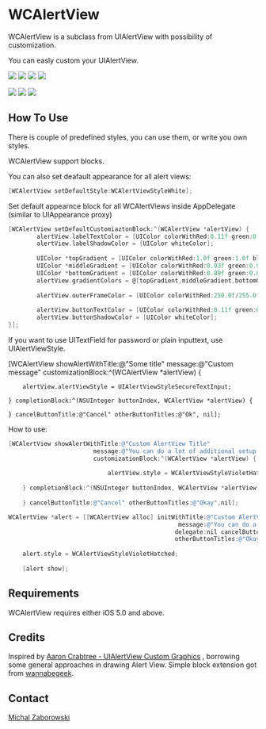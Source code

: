 WCAlertView
==========

WCAlertView is a subclass from UIAlertView with possibility of customization.

You can easly custom your UIAlertView.

[![](https://raw.github.com/m1entus/WCAlertView/master/Example/1thumb.png)](https://raw.github.com/m1entus/WCAlertView/master/Example/1.png)
[![](https://raw.github.com/m1entus/WCAlertView/master/Example/2thumb.png)](https://raw.github.com/m1entus/WCAlertView/master/Example/2.png)
[![](https://raw.github.com/m1entus/WCAlertView/master/Example/3thumb.png)](https://raw.github.com/m1entus/WCAlertView/master/Example/3.png)
[![](https://raw.github.com/m1entus/WCAlertView/master/Example/4thumb.png)](https://raw.github.com/m1entus/WCAlertView/master/Example/4.png)

[![](https://raw.github.com/m1entus/WCAlertView/master/Example/5thumb.png)](https://raw.github.com/m1entus/WCAlertView/master/Example/5.png)
[![](https://raw.github.com/m1entus/WCAlertView/master/Example/6thumb.png)](https://raw.github.com/m1entus/WCAlertView/master/Example/6.png)
[![](https://raw.github.com/m1entus/WCAlertView/master/Example/7thumb.png)](https://raw.github.com/m1entus/WCAlertView/master/Example/7.png)

## How To Use

There is couple of predefined styles, you can use them, or write you own styles.

WCAlertView support blocks.

You can also set deafault appearance for all alert views:

``` objective-c
[WCAlertView setDefaultStyle:WCAlertViewStyleWhite];
```

Set default appearnce block for all WCAlertViews inside AppDelegate (similar to UIAppearance proxy)

``` objective-c
[WCAlertView setDefaultCustomiaztonBlock:^(WCAlertView *alertView) {
        alertView.labelTextColor = [UIColor colorWithRed:0.11f green:0.08f blue:0.39f alpha:1.00f];
        alertView.labelShadowColor = [UIColor whiteColor];
        
        UIColor *topGradient = [UIColor colorWithRed:1.0f green:1.0f blue:1.0f alpha:1.0f];
        UIColor *middleGradient = [UIColor colorWithRed:0.93f green:0.94f blue:0.96f alpha:1.0f];
        UIColor *bottomGradient = [UIColor colorWithRed:0.89f green:0.89f blue:0.92f alpha:1.00f];
        alertView.gradientColors = @[topGradient,middleGradient,bottomGradient];
        
        alertView.outerFrameColor = [UIColor colorWithRed:250.0f/255.0f green:250.0f/255.0f blue:250.0f/255.0f alpha:1.0f];
        
        alertView.buttonTextColor = [UIColor colorWithRed:0.11f green:0.08f blue:0.39f alpha:1.00f];
        alertView.buttonShadowColor = [UIColor whiteColor];
}];
```

If you want to use UITextField for password or plain inputtext, use UIAlertViewStyle.

[WCAlertView showAlertWithTitle:@"Some title" message:@"Custom message" customizationBlock:^(WCAlertView *alertView) {
        
        alertView.alertViewStyle = UIAlertViewStyleSecureTextInput;
        
    } completionBlock:^(NSUInteger buttonIndex, WCAlertView *alertView) {

    } cancelButtonTitle:@"Cancel" otherButtonTitles:@"Ok", nil];


How to use:

``` objective-c
[WCAlertView showAlertWithTitle:@"Custom AlertView Title" 
					    message:@"You can do a lot of additional setup using WCAlertView." 
					    customizationBlock:^(WCAlertView *alertView) {
					    
        					alertView.style = WCAlertViewStyleVioletHatched;
        					
    } completionBlock:^(NSUInteger buttonIndex, WCAlertView *alertView) {
        
    } cancelButtonTitle:@"Cancel" otherButtonTitles:@"Okay",nil];
```

``` objective-c
WCAlertView *alert = [[WCAlertView alloc] initWithTitle:@"Custom AlertView Title" 
												message:@"You can do a lot of additional setup using WCAlertView." 
											   delegate:nil cancelButtonTitle:@"Cancel" 
											   otherButtonTitles:@"Okay", nil];
											   
    alert.style = WCAlertViewStyleVioletHatched;
    
    [alert show];
```

## Requirements

WCAlertView requires either iOS 5.0 and above.

## Credits

Inspired by [Aaron Crabtree -  UIAlertView Custom Graphics](http://mobile.tutsplus.com) , borrowing some general approaches in drawing Alert View.
Simple block extension got from [wannabegeek](http://github.com/wannabegeek/UIAlertViewExtentsions).

## Contact

[Michal Zaborowski](http://github.com/m1entus) 
